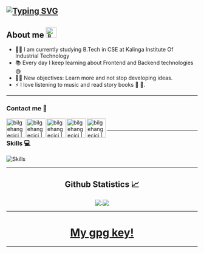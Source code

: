 <a href="https://git.io/debjit-mandal"><img src="https://readme-typing-svg.demolab.com?font=Arial&weight=900&size=34&duration=3000&pause=1000&color=EBF7F0&width=435&lines=Hi%2C+I'm+Debjit%F0%9F%99%8F" alt="Typing SVG" /></a>
---

## About me  <img src="https://github.com/wervlad/wervlad/assets/24524555/766d336d-b87d-44ba-807c-c51de2bc6b4d" width="28px" alt="👋" />

- 👨‍💻 I am currently studying B.Tech in CSE at Kalinga Institute Of Industrial Technology
- 📚 Every day I keep learning about Frontend and Backend technologies 😅
- 💪🏼 New objectives: Learn more and not stop developing ideas.
- ⚡ I love listening to music and read story books 🎼 📖.

---



### Contact me 📲


[<img align="left" alt="bilgehangecici | LinkedIn" width="50px" src="https://i.pinimg.com/originals/de/b4/6f/deb46f02a59e3b3a2aa58fac16290d63.gif" />][linkedin]
[<img align="left" alt="bilgehangecici | Instagram" width="50px" src="https://thumbs.gfycat.com/OrnateOrneryFoal-max-1mb.gif" />][instagram]
[<img align="left" alt="bilgehangecici | Facebook" width="50px" src="https://i.imgur.com/26xiPcn.gif" />][Facebook]
[<img align="left" alt="bilgehangecici | Twitter" width="50px" src="https://i.imgur.com/w42W6Bm.gif" />][Twitter]
[<img align="left" alt="bilgehangecici | Website" width="50px" src="https://i.imgur.com/jOPHjpU.gif" />][website]

<br />

---

### Skills 💻

  <img src="https://skillicons.dev/icons?i=linux,bsd,vim,git,github,gitlab,arduino,bash,c,cpp,css,deno,go,html,java,md,nim,nodejs,php,py,rust,scala,ts,zig,regex,django,express,flask,gtk,nextjs,nuxtjs,vue,qt,react,mongodb,mysql,postgres,redis,ansible,aws,cloudflare,docker,discord,ai,ps" alt="Skills">
<br/>

---


  <h2 align="center"> Github Statistics 📈 </h2>
  
  <div align="center"> 
     <a href="">
      <img align="center" src="https://github-readme-stats-sigma-five.vercel.app/api?username=debjit-mandal&show_icons=true&include_all_commits=true&count_private=true&theme=highcontrast&line_height=40" />
    </a>
    <a href="">
      <img align="center" src="https://github-readme-stats-sigma-five.vercel.app/api/top-langs/?username=debjit-mandal&theme=highcontrast&line_height=40&hide=css"/>
    </a>
</div
  
<br/>

---



[instagram]: https://www.instagram.com/iamdebjitmandal/
[linkedin]: https://www.linkedin.com/in/debjit-mandal-53676b22a/
[Facebook]: https://www.facebook.com/iamdebjitmandal
[Twitter]: https://twitter.com/iamdebjitmandal
[website]: https://debjit-dm.info
  

<h1 align="center">
  <a href="https://github.com/debjit-mandal/debjit-mandal/blob/main/debjit-mandalPubKey.gpg ">
  My gpg key!
  </a>
</h1>
  
---
  

